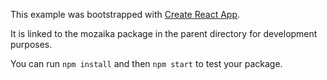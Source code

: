 This example was bootstrapped with [Create React App](https://github.com/facebook/create-react-app).

It is linked to the mozaika package in the parent directory for development purposes.

You can run `npm install` and then `npm start` to test your package.
